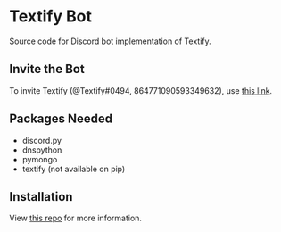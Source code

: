 # Textify Bot
Source code for Discord bot implementation of Textify.

## Invite the Bot

To invite Textify (@Textify#0494, 864771090593349632), use [this link](https://discord.com/api/oauth2/authorize?client_id=864771090593349632&permissions=8&scope=bot).

## Packages Needed
- discord.py
- dnspython
- pymongo
- textify (not available on pip)

## Installation
View [this repo](https://github.com/null-Exception1/Textify) for more information.
